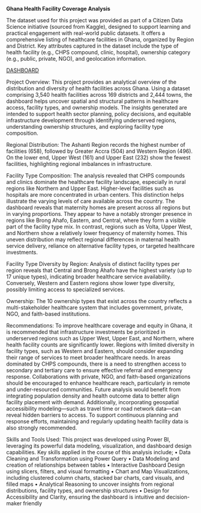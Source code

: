 **Ghana Health Facility Coverage Analysis**

The dataset used for this project was provided as part of a Citizen Data Science initiative (sourced from Kaggle), designed to support learning and practical engagement with real-world public datasets. It offers a comprehensive listing of healthcare facilities in Ghana, organized by Region and District. Key attributes captured in the dataset include the type of health facility (e.g., CHPS compound, clinic, hospital), ownership category (e.g., public, private, NGO), and geolocation information.

[DASHBOARD](https://app.powerbi.com/reportEmbed?reportId=b745548b-b71d-4d82-b569-f1c1af979e7e&autoAuth=true&ctid=bd697c1b-c481-479c-841e-c618542675c3)

Project Overview:
This project provides an analytical overview of the distribution and diversity of health facilities across Ghana. Using a dataset comprising 3,540 health facilities across 169 districts and 2,444 towns, the dashboard helps uncover spatial and structural patterns in healthcare access, facility types, and ownership models. The insights generated are intended to support health sector planning, policy decisions, and equitable infrastructure development through identifying underserved regions, understanding ownership structures, and exploring facility type composition.

Regional Distribution:
The Ashanti Region records the highest number of facilities (658), followed by Greater Accra (504) and Western Region (496). On the lower end, Upper West (161) and Upper East (232) show the fewest facilities, highlighting regional imbalances in infrastructure.

 Facility Type Composition:
The analysis revealed that CHPS compounds and clinics dominate the healthcare facility landscape, especially in rural regions like Northern and Upper East. Higher-level facilities such as hospitals are more concentrated in urban centers. This distinction helps illustrate the varying levels of care available across the country. The dashboard reveals that maternity homes are present across all regions but in varying proportions. They appear to have a notably stronger presence in regions like Brong Ahafo, Eastern, and Central, where they form a visible part of the facility type mix. In contrast, regions such as Volta, Upper West, and Northern show a relatively lower frequency of maternity homes. This uneven distribution may reflect regional differences in maternal health service delivery, reliance on alternative facility types, or targeted healthcare investments.

Facility Type Diversity by Region:
Analysis of distinct facility types per region reveals that Central and Brong Ahafo have the highest variety (up to 17 unique types), indicating broader healthcare service availability. Conversely, Western and Eastern regions show lower type diversity, possibly limiting access to specialized services.

Ownership:
The 10 ownership types that exist across the country reflects a multi-stakeholder healthcare system that includes government, private, NGO, and faith-based institutions.

Recommendations:
To improve healthcare coverage and equity in Ghana, it is recommended that infrastructure investments be prioritized in underserved regions such as Upper West, Upper East, and Northern, where health facility counts are significantly lower. Regions with limited diversity in facility types, such as Western and Eastern, should consider expanding their range of services to meet broader healthcare needs. In areas dominated by CHPS compounds, there is a need to strengthen access to secondary and tertiary care to ensure effective referral and emergency response. Collaborations with private, NGO, and faith-based organizations should be encouraged to enhance healthcare reach, particularly in remote and under-resourced communities. Future analysis would benefit from integrating population density and health outcome data to better align facility placement with demand. Additionally, incorporating geospatial accessibility modeling—such as travel time or road network data—can reveal hidden barriers to access. To support continuous planning and response efforts, maintaining and regularly updating health facility data is also strongly recommended.

Skills and Tools Used:
This project was developed using Power BI, leveraging its powerful data modeling, visualization, and dashboard design capabilities. Key skills applied in the course of this analysis include;
•	Data Cleaning and Transformation using Power Query
•	Data Modeling and creation of relationships between tables
•	Interactive Dashboard Design using slicers, filters, and visual formatting
•	Chart and Map Visualizations, including clustered column charts, stacked bar charts, card visuals, and filled maps
•	Analytical Reasoning to uncover insights from regional distributions, facility types, and ownership structures
•	Design for Accessibility and Clarity, ensuring the dashboard is intuitive and decision-maker friendly

